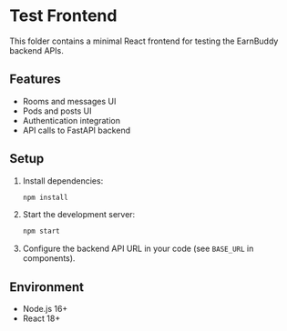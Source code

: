 # Test Frontend

This folder contains a minimal React frontend for testing the EarnBuddy backend APIs.

## Features


- Rooms and messages UI
- Pods and posts UI
- Authentication integration
- API calls to FastAPI backend

## Setup

1. Install dependencies:
   ```sh
   npm install
   ```

2. Start the development server:
   ```sh
   npm start
   ```

3. Configure the backend API URL in your code (see `BASE_URL` in components).

## Environment

- Node.js 16+
- React 18+